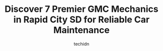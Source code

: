 ---
layout: ampstory
image: https://images.unsplash.com/photo-1586158775613-8c3ee053acbe?ixlib=rb-4.0.3&ixid=MnwxMjA3fDB8MHxwaG90by1wYWdlfHx8fGVufDB8fHx8&auto=format&fit=crop&w=640&h=853&q=80
author: techidn
featured: false
description: When it comes to finding reliable automotive experts in Rapid City SD, USA, look no further than the 7 best GMC Mechanic in the area. With their exceptional skills and dedication to providin
title: Discover 7 Premier GMC Mechanics in Rapid City SD for Reliable Car Maintenance
cover:
   title: Discover 7 Premier GMC Mechanics in Rapid City SD for Reliable Car Maintenance
   subtitle: Rickpate
   background: https://images.unsplash.com/photo-1586158775613-8c3ee053acbe?ixlib=rb-4.0.3&ixid=MnwxMjA3fDB8MHxwaG90by1wYWdlfHx8fGVufDB8fHx8&auto=format&fit=crop&w=640&h=853&q=80

pages: 
 - layout: thirds
   top: <h1>#1 Meineke Car Care Center</h1>
   bottom: "<p>Got a routine oil change here, and in addition to doing a thorough job, they noticed several issues my car had. They took pictures and showed me exactly what was wrong an</p>"
   background: https://www.knot35.com/toplist/wp-content/uploads/2023/06/best-gmc-mechanic-1-in-rapid-city-sd-1685832297.jpeg
   backgroundblur: true
 - layout: thirds
   top: <h1>#2 Denny Menholt Rapid Chevrolet Service, Parts & Tires</h1>
   bottom: "<p>2323 E Mall Dr, Rapid City, SD 57701, United States</p>"
   background: https://www.knot35.com/toplist/wp-content/uploads/2023/06/best-gmc-mechanic-2-in-rapid-city-sd-1685832297.jpeg
   cta:
      link: https://www.knot35.com/toplist/discover-7-premier-gmc-mechanics-in-rapid-city-sd-for-reliable-car-maintenance/
      text: Discover 7 Premier GMC Mechanics in Rapid City SD for Reliable Car Maintenance
 - layout: thirds
   top: <h1>#3 Quality Auto of the Black Hills</h1>
   bottom: "<p>819 E North St, Rapid City, SD 57701, United States</p>"
   background: https://www.knot35.com/toplist/wp-content/uploads/2023/06/best-gmc-mechanic-3-in-rapid-city-sd-1685832298.jpeg
   cta:
      link: https://www.knot35.com/toplist/discover-7-premier-gmc-mechanics-in-rapid-city-sd-for-reliable-car-maintenance/
      text: Discover 7 Premier GMC Mechanics in Rapid City SD for Reliable Car Maintenance
 - layout: thirds
   top: <h1>#4 Honest Automotive</h1>
   bottom: "<p>315 1st St, Rapid City, SD 57701, United States</p>"
   background: https://images.unsplash.com/photo-1527067829737-402993088e6b?ixlib=rb-4.0.3&ixid=MnwxMjA3fDB8MHxwaG90by1wYWdlfHx8fGVufDB8fHx8&auto=format&fit=crop&w=640&h=853&q=80
   cta:
      link: https://www.knot35.com/toplist/discover-7-premier-gmc-mechanics-in-rapid-city-sd-for-reliable-car-maintenance/
      text: Discover 7 Premier GMC Mechanics in Rapid City SD for Reliable Car Maintenance
 - layout: thirds
   top: <h1>#5 Belly Brothers Auto Tech</h1>
   bottom: "<p>2200 S Plaza Dr #2, Rapid City, SD 57702, United States</p>"
   background: https://images.unsplash.com/photo-1547366785-564103df7e13?ixlib=rb-4.0.3&ixid=MnwxMjA3fDB8MHxwaG90by1wYWdlfHx8fGVufDB8fHx8&auto=format&fit=crop&w=640&h=853&q=80
   cta:
      link: https://www.knot35.com/toplist/discover-7-premier-gmc-mechanics-in-rapid-city-sd-for-reliable-car-maintenance/
      text: Discover 7 Premier GMC Mechanics in Rapid City SD for Reliable Car Maintenance
 - layout: thirds
   top: <h1>#6 Wicked Wrenches</h1>
   bottom: "<p>315 2nd St, Rapid City, SD 57701, United States</p>"
   background: https://images.unsplash.com/photo-1489694553447-4c9339da310d?ixlib=rb-4.0.3&ixid=MnwxMjA3fDB8MHxwaG90by1wYWdlfHx8fGVufDB8fHx8&auto=format&fit=crop&w=640&h=853&q=80
   cta:
      link: https://www.knot35.com/toplist/discover-7-premier-gmc-mechanics-in-rapid-city-sd-for-reliable-car-maintenance/
      text: Discover 7 Premier GMC Mechanics in Rapid City SD for Reliable Car Maintenance
 - layout: thirds
   top: <h1>#7 Marks Auto Repair</h1>
   bottom: "<p>1708 E Saint Patrick St, Rapid City, SD 57703, United States</p>"
   background: https://images.unsplash.com/photo-1553949345-eb786bb3f7ba?ixlib=rb-4.0.3&ixid=MnwxMjA3fDB8MHxwaG90by1wYWdlfHx8fGVufDB8fHx8&auto=format&fit=crop&w=640&h=853&q=80
   cta:
      link: https://www.knot35.com/toplist/discover-7-premier-gmc-mechanics-in-rapid-city-sd-for-reliable-car-maintenance/
      text: Discover 7 Premier GMC Mechanics in Rapid City SD for Reliable Car Maintenance
 - layout: thirds
   middle: Continue reading...
   background: https://images.unsplash.com/photo-1580610447943-1bfbef5efe07?ixlib=rb-4.0.3&ixid=MnwxMjA3fDB8MHxwaG90by1wYWdlfHx8fGVufDB8fHx8&auto=format&fit=crop&w=640&h=853&q=80
   cta:
      link: https://www.knot35.com/toplist/discover-7-premier-gmc-mechanics-in-rapid-city-sd-for-reliable-car-maintenance/
      text: Discover 7 Premier GMC Mechanics in Rapid City SD for Reliable Car Maintenance
      
---